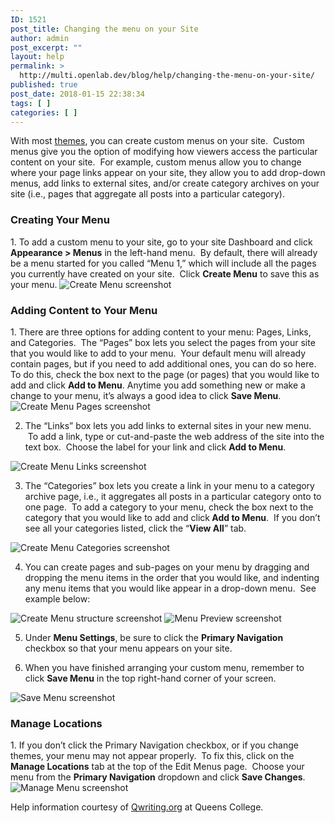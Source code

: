 ```yaml
---
ID: 1521
post_title: Changing the menu on your Site
author: admin
post_excerpt: ""
layout: help
permalink: >
  http://multi.openlab.dev/blog/help/changing-the-menu-on-your-site/
published: true
post_date: 2018-01-15 22:38:34
tags: [ ]
categories: [ ]
---
```

With most <a title="Changing the appearance of your Site with themes" href="https://multi.openlab.dev/blog/help/changing-the-appearance-of-your-site-with-themes/">themes</a>, you can create custom menus on your site.  Custom menus give you the option of modifying how viewers access the particular content on your site.  For example, custom menus allow you to change where your page links appear on your site, they allow you to add drop-down menus, add links to external sites, and/or create category archives on your site (i.e., pages that aggregate all posts into a particular category).
<h3>Creating Your Menu</h3>
1. To add a custom menu to your site, go to your site Dashboard and click <strong>Appearance &gt; Menus</strong> in the left-hand menu.  By default, there will already be a menu started for you called “Menu 1,” which will include all the pages you currently have created on your site.  Click <strong>Create Menu</strong> to save this as your menu.

<img class="alignnone wp-image-7904 size-large" src="https://openlab.citytech.cuny.edu/wp-content/uploads/2012/08/Menus_1-1024x352.png" sizes="(max-width: 1024px) 100vw, 1024px" srcset="https://openlab.citytech.cuny.edu/wp-content/uploads/2012/08/Menus_1-1024x352.png 1024w, https://openlab.citytech.cuny.edu/wp-content/uploads/2012/08/Menus_1-300x103.png 300w, https://openlab.citytech.cuny.edu/wp-content/uploads/2012/08/Menus_1-32x11.png 32w, https://openlab.citytech.cuny.edu/wp-content/uploads/2012/08/Menus_1.png 1200w" alt="Create Menu screenshot" />
<h3>Adding Content to Your Menu</h3>
1. There are three options for adding content to your menu: Pages, Links, and Categories.  The “Pages” box lets you select the pages from your site that you would like to add to your menu.  Your default menu will already contain pages, but if you need to add additional ones, you can do so here.  To do this, check the box next to the page (or pages) that you would like to add and click <strong>Add to Menu</strong>. Anytime you add something new or make a change to your menu, it’s always a good idea to click <strong>Save Menu</strong>.

<img class="alignnone wp-image-7907 size-full" src="https://openlab.citytech.cuny.edu/wp-content/uploads/2012/08/Menus_3.png" sizes="(max-width: 825px) 100vw, 825px" srcset="https://openlab.citytech.cuny.edu/wp-content/uploads/2012/08/Menus_3.png 825w, https://openlab.citytech.cuny.edu/wp-content/uploads/2012/08/Menus_3-300x85.png 300w, https://openlab.citytech.cuny.edu/wp-content/uploads/2012/08/Menus_3-32x9.png 32w" alt="Create Menu Pages screenshot" />

2. The “Links” box lets you add links to external sites in your new menu.  To add a link, type or cut-and-paste the web address of the site into the text box.  Choose the label for your link and click <strong>Add to Menu</strong>.

<img class="alignnone wp-image-7908 size-full" src="https://openlab.citytech.cuny.edu/wp-content/uploads/2012/08/Menus_4.png" sizes="(max-width: 774px) 100vw, 774px" srcset="https://openlab.citytech.cuny.edu/wp-content/uploads/2012/08/Menus_4.png 774w, https://openlab.citytech.cuny.edu/wp-content/uploads/2012/08/Menus_4-300x130.png 300w, https://openlab.citytech.cuny.edu/wp-content/uploads/2012/08/Menus_4-32x13.png 32w" alt="Create Menu Links screenshot" />

3. The “Categories” box lets you create a link in your menu to a category archive page, i.e., it aggregates all posts in a particular category onto to one page.  To add a category to your menu, check the box next to the category that you would like to add and click<strong> Add to Menu</strong>.  If you don’t see all your categories listed, click the “<strong>View All</strong>” tab.

<img class="alignnone wp-image-7909 size-full" src="https://openlab.citytech.cuny.edu/wp-content/uploads/2012/08/Menus_5.png" sizes="(max-width: 775px) 100vw, 775px" srcset="https://openlab.citytech.cuny.edu/wp-content/uploads/2012/08/Menus_5.png 775w, https://openlab.citytech.cuny.edu/wp-content/uploads/2012/08/Menus_5-300x153.png 300w, https://openlab.citytech.cuny.edu/wp-content/uploads/2012/08/Menus_5-32x16.png 32w" alt="Create Menu Categories screenshot" />

4. You can create pages and sub-pages on your menu by dragging and dropping the menu items in the order that you would like, and indenting any menu items that you would like appear in a drop-down menu.  See example below:

<img class="alignnone wp-image-7910 size-large" src="https://openlab.citytech.cuny.edu/wp-content/uploads/2012/08/Menus_6-1024x284.png" sizes="(max-width: 1024px) 100vw, 1024px" srcset="https://openlab.citytech.cuny.edu/wp-content/uploads/2012/08/Menus_6-1024x284.png 1024w, https://openlab.citytech.cuny.edu/wp-content/uploads/2012/08/Menus_6-300x83.png 300w, https://openlab.citytech.cuny.edu/wp-content/uploads/2012/08/Menus_6-32x8.png 32w, https://openlab.citytech.cuny.edu/wp-content/uploads/2012/08/Menus_6.png 1200w" alt="Create Menu structure screenshot" />

<img class="alignnone wp-image-7911 size-full" src="https://openlab.citytech.cuny.edu/wp-content/uploads/2012/08/Menus_7.png" sizes="(max-width: 1008px) 100vw, 1008px" srcset="https://openlab.citytech.cuny.edu/wp-content/uploads/2012/08/Menus_7.png 1008w, https://openlab.citytech.cuny.edu/wp-content/uploads/2012/08/Menus_7-300x119.png 300w, https://openlab.citytech.cuny.edu/wp-content/uploads/2012/08/Menus_7-32x12.png 32w" alt="Menu Preview screenshot" />

5. Under <strong>Menu Settings</strong>, be sure to click the <strong>Primary Navigation</strong> checkbox so that your menu appears on your site.

6. When you have finished arranging your custom menu, remember to click <strong>Save Menu</strong> in the top right-hand corner of your screen.

<img class="alignnone wp-image-7912 size-full" src="https://openlab.citytech.cuny.edu/wp-content/uploads/2012/08/Menus_8.png" sizes="(max-width: 959px) 100vw, 959px" srcset="https://openlab.citytech.cuny.edu/wp-content/uploads/2012/08/Menus_8.png 959w, https://openlab.citytech.cuny.edu/wp-content/uploads/2012/08/Menus_8-300x167.png 300w, https://openlab.citytech.cuny.edu/wp-content/uploads/2012/08/Menus_8-32x17.png 32w" alt="Save Menu screenshot" />
<h3>Manage Locations</h3>
1. If you don’t click the Primary Navigation checkbox, or if you change themes, your menu may not appear properly.  To fix this, click on the <strong>Manage Locations</strong> tab at the top of the Edit Menus page.  Choose your menu from the <strong>Primary Navigation</strong> dropdown and click <strong>Save Changes</strong>.

<img class="alignnone wp-image-7913 size-full" src="https://openlab.citytech.cuny.edu/wp-content/uploads/2012/08/Menus_9.png" sizes="(max-width: 790px) 100vw, 790px" srcset="https://openlab.citytech.cuny.edu/wp-content/uploads/2012/08/Menus_9.png 790w, https://openlab.citytech.cuny.edu/wp-content/uploads/2012/08/Menus_9-300x97.png 300w, https://openlab.citytech.cuny.edu/wp-content/uploads/2012/08/Menus_9-32x10.png 32w" alt="Manage Menu screenshot" />

Help information courtesy of <a href="http://help.qwriting.org" target="_blank" rel="noopener">Qwriting.org</a> at Queens College.